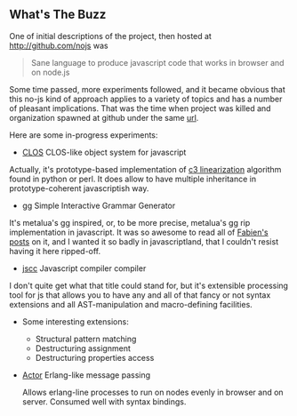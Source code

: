 <link rel="stylesheet" href="/css/markdown.css"></link>

## What's The Buzz

One of initial descriptions of the project, then hosted at
http://github.com/nojs was
> Sane language to produce javascript code that works in browser and
> on node.js

Some time passed, more experiments followed, and it became obvious
that this no-js kind of approach applies to a variety of topics and has a
number of pleasant implications. That was the time when project was
killed and organization spawned at github under the same [url](http://github.com/nojs/).


Here are some in-progress experiments:

* [CLOS](/clos) CLOS-like object system for javascript

Actually, it's prototype-based implementation of
[c3 linearization](http://en.wikipedia.org/wiki/C3_linearization)
algorithm found in python or perl. It does allow to have multiple
inheritance in prototype-coherent javascriptish way.

* [gg](/gg) Simple Interactive Grammar Generator

It's metalua's gg inspired, or, to be more precise, metalua's gg rip
implementation in javascript. It was so awesome to read all of
[Fabien's posts](http://metalua.blogspot.com/) on it, and I wanted it so badly in
javascriptland, that I couldn't resist having it here ripped-off.

* [jscc](/jscc) Javascript compiler compiler

I don't quite get what that title could stand for, but it's extensible processing
tool for js that allows you to have any and all of that fancy or not
syntax extensions and all AST-manipulation and macro-defining
facilities.

* Some interesting extensions:
    * Structural pattern matching
    * Destructuring assignment
    * Destructuring properties access

* [Actor](/actor) Erlang-like message passing

  Allows erlang-line processes to run on nodes evenly in browser and on
  server. Consumed well with syntax bindings.



